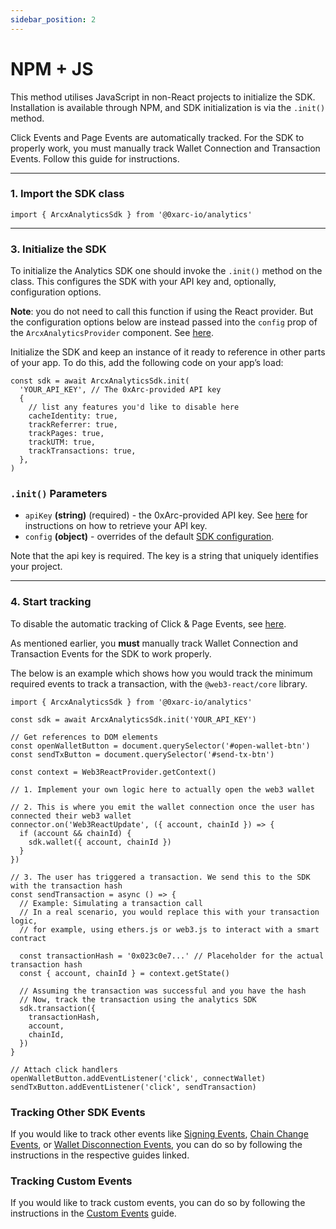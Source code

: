 ```yaml
---
sidebar_position: 2
---
```


# NPM + JS

This method utilises JavaScript in non-React projects to initialize the SDK. Installation is available through NPM, and SDK initialization is via the `.init()` method.

Click Events and Page Events are automatically tracked. For the SDK to properly work, you must manually track Wallet Connection and Transaction Events. Follow this guide for instructions.

---

### 1. Import the SDK class

```tsx
import { ArcxAnalyticsSdk } from '@0xarc-io/analytics'
```

---

### 3. Initialize the SDK

To initialize the Analytics SDK one should invoke the `.init()` method on the class. This configures the SDK with your API key and, optionally, configuration options.

**Note**: you do not need to call this function if using the React provider. But the configuration options below are instead passed into the `config` prop of the `ArcxAnalyticsProvider` component. See [here](/guides/automatic#configuration-options).

Initialize the SDK and keep an instance of it ready to reference in other parts of your app. To do this, add the following code on your app’s load:

```tsx
const sdk = await ArcxAnalyticsSdk.init(
  'YOUR_API_KEY', // The 0xArc-provided API key
  {
    // list any features you'd like to disable here
    cacheIdentity: true,
    trackReferrer: true,
    trackPages: true,
    trackUTM: true,
    trackTransactions: true,
  },
)
```

### `.init()` Parameters

- `apiKey` **(string)** (required) - the 0xArc-provided API key. See [here](/retrieve-api-key) for instructions on how to retrieve your API key.
- `config` **(object)** - overrides of the default [SDK configuration](/guides/automatic#configuration-options).

Note that the api key is required. The key is a string that uniquely identifies your project.

---

### 4. Start tracking

To disable the automatic tracking of Click & Page Events, see [here](/guides/automatic).

As mentioned earlier, you **must** manually track Wallet Connection and Transaction Events for the SDK to work properly.

The below is an example which shows how you would track the minimum required events to track a transaction, with the `@web3-react/core` library.

```tsx
import { ArcxAnalyticsSdk } from '@0xarc-io/analytics'

const sdk = await ArcxAnalyticsSdk.init('YOUR_API_KEY')

// Get references to DOM elements
const openWalletButton = document.querySelector('#open-wallet-btn')
const sendTxButton = document.querySelector('#send-tx-btn')

const context = Web3ReactProvider.getContext()

// 1. Implement your own logic here to actually open the web3 wallet

// 2. This is where you emit the wallet connection once the user has connected their web3 wallet
connector.on('Web3ReactUpdate', ({ account, chainId }) => {
  if (account && chainId) {
    sdk.wallet({ account, chainId })
  }
})

// 3. The user has triggered a transaction. We send this to the SDK with the transaction hash
const sendTransaction = async () => {
  // Example: Simulating a transaction call
  // In a real scenario, you would replace this with your transaction logic,
  // for example, using ethers.js or web3.js to interact with a smart contract

  const transactionHash = '0x023c0e7...' // Placeholder for the actual transaction hash
  const { account, chainId } = context.getState()

  // Assuming the transaction was successful and you have the hash
  // Now, track the transaction using the analytics SDK
  sdk.transaction({
    transactionHash,
    account,
    chainId,
  })
}

// Attach click handlers
openWalletButton.addEventListener('click', connectWallet)
sendTxButton.addEventListener('click', sendTransaction)
```

### Tracking Other SDK Events

If you would like to track other events like [Signing Events](/tracking/signature), [Chain Change Events](/tracking/chain), or [Wallet Disconnection Events](/tracking/disconnection), you can do so by following the instructions in the respective guides linked.

### Tracking Custom Events

If you would like to track custom events, you can do so by following the instructions in the [Custom Events](/guides/custom-events) guide.
